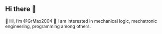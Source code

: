 ## Hi there 👋

👋 Hi, I’m @GrMax2004
👀 I am interested in mechanical logic, mechatronic engineering, programming among others.
